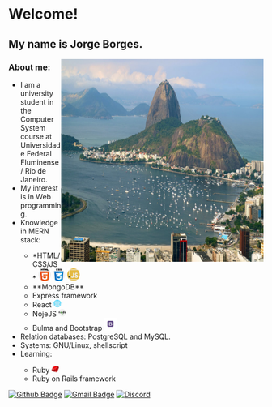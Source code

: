 
# Welcome!

## My name is **Jorge Borges**.

<img align="right" width="400" height="400" src="public/images/vista-do-morro-do-corcovado-brasil.jpg">


### About me:
<ul>
    <li> I am a university student in the Computer System course at Universidade Federal Fluminense / Rio de Janeiro. </li>
    <li> My interest is in Web programming.</li>
    <li>Knowledge in MERN stack:</li>
        <ul>              
            <li> *HTML/CSS/JS* <img width="25" height="25" src="public/images/html-5.png"> <img width="25" height="25" src="public/images/css3_brand.png"> <img width="25" height="25" src="public/images/javascript_brand.png"></li>
            <li> **MongoDB** </li>
            <li> Express framework </li>
            <li> React <img width="15" height="15" src="public/images/react_brand.png"> </li>
            <li> NojeJS <img width="15" height="15" src="public/images/nodejs_brand.png"></li>              
            <li> Bulma and Bootstrap <img width="25" height="25" src="public/images/bootstrap_brand.png"></li>
        </ul> 
    <li> Relation databases: PostgreSQL and MySQL.</li>
    <li> Systems: GNU/Linux, shellscript </li>
    <li>Learning:</li>
    	<ul>
    		<li>Ruby <img width="15" height="15" src="public/images/ruby_brand.png"> </li>
    		<li> Ruby on Rails framework</li>
    	</ul>
</ul>

[![Github Badge](https://img.shields.io/badge/-Github-000?style=flat-square&logo=Github&logoColor=white&link=link_do_seu_perfil_no_github)](https://github.com/JorgeLAB/) [![Gmail Badge](https://img.shields.io/badge/-Gmail-c14438?style=flat-square&logo=Gmail&logoColor=white&link=mailto:seu_email)](mailto:jorgeborgesdev@gmail.com) [![Discord](https://img.shields.io/discord/760987427166748723.svg?label=&logo=discord&logoColor=ffffff&color=7389D8&labelColor=6A7EC2)](https://discord.com/channels/760987427166748723)
